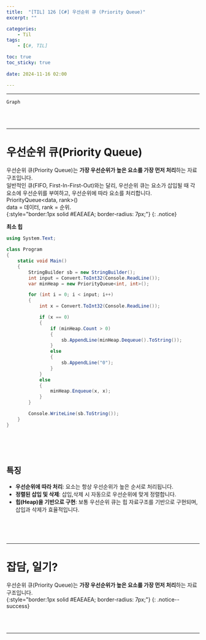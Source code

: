 ```yaml
---
title:  "[TIL] 126 [C#] 우선순위 큐 (Priority Queue)"
excerpt: ""

categories:
    - Til
tags:
    - [C#, TIL]

toc: true
toc_sticky: true
 
date: 2024-11-16 02:00

---
```

- - -

`Graph`

<br><br>
- - - 

# 우선순위 큐(Priority Queue)
우선순위 큐(Priority Queue)는 **가장 우선순위가 높은 요소를 가장 먼저 처리**하는 자료구조입니다.  
일반적인 큐(FIFO, First-In-First-Out)와는 달리, 우선순위 큐는 요소가 삽입될 때 각 요소에 우선순위를 부여하고, 우선순위에 따라 요소를 처리합니다.  
PriorityQueue<data, rank>()  
data = 데이터, rank = 순위.  
{:style="border:1px solid #EAEAEA; border-radius: 7px;"}
{: .notice}  

**최소 힙**
<div class="notice--primary" markdown="1"> 

```c# 
using System.Text;

class Program
{
    static void Main()
    {
        StringBuilder sb = new StringBuilder();
        int input = Convert.ToInt32(Console.ReadLine());
        var minHeap = new PriorityQueue<int, int>();

        for (int i = 0; i < input; i++)
        {
            int x = Convert.ToInt32(Console.ReadLine());

            if (x == 0)
            {
                if (minHeap.Count > 0)
                {
                    sb.AppendLine(minHeap.Dequeue().ToString());
                }
                else
                {
                    sb.AppendLine("0");
                }
            }
            else
            {
                minHeap.Enqueue(x, x);
            }
        }

        Console.WriteLine(sb.ToString());
    }
}

```
</div>

<br><br><br>

## 특징
- **우선순위에 따라 처리**: 요소는 항상 우선순위가 높은 순서로 처리됩니다.  
- **정렬된 삽입 및 삭제**: 삽입,삭제 시 자동으로 우선순위에 맞게 정렬합니다.  
- **힙(Heap)을 기반으로 구현**: 보통 우선순위 큐는 힙 자료구조를 기반으로 구현되며, 삽입과 삭제가 효율적입니다.  


<br><br><br>
- - - 


# 잡담, 일기?
우선순위 큐(Priority Queue)는 **가장 우선순위가 높은 요소를 가장 먼저 처리**하는 자료구조입니다.  
{:style="border:1px solid #EAEAEA; border-radius: 7px;"}
{: .notice--success}  


<br><br>
- - -
